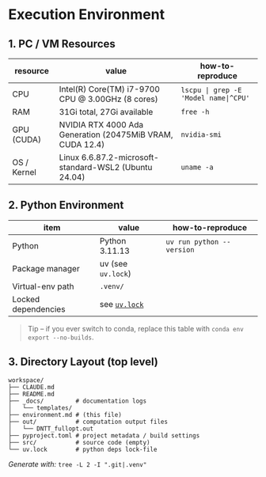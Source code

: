 # Execution Environment

## 1. PC / VM Resources
| resource | value | how-to-reproduce |
|----------|-------|------------------|
| CPU      | Intel(R) Core(TM) i7-9700 CPU @ 3.00GHz (8 cores) | `lscpu \| grep -E 'Model name\|^CPU'` |
| RAM      | 31Gi total, 27Gi available | `free -h` |
| GPU (CUDA) | NVIDIA RTX 4000 Ada Generation (20475MiB VRAM, CUDA 12.4) | `nvidia-smi` |
| OS / Kernel | Linux 6.6.87.2-microsoft-standard-WSL2 (Ubuntu 24.04) | `uname -a` |

## 2. Python Environment
| item | value | how-to-reproduce |
|------|-------|------------------|
| Python | Python 3.11.13 | `uv run python --version` |
| Package manager | uv (see `uv.lock`) |  |
| Virtual-env path | `.venv/` |  |
| Locked dependencies | see [`uv.lock`](./uv.lock) |  |

> Tip – if you ever switch to conda, replace this table with `conda env export --no-builds`.

## 3. Directory Layout (top level)
```text
workspace/
├── CLAUDE.md
├── README.md
├── _docs/         # documentation logs
│   └── templates/
├── environment.md # (this file)
├── out/           # computation output files
│   └── DNTT_fullopt.out
├── pyproject.toml # project metadata / build settings
├── src/           # source code (empty)
└── uv.lock        # python deps lock-file
```

_Generate with:_ `tree -L 2 -I ".git|.venv"`